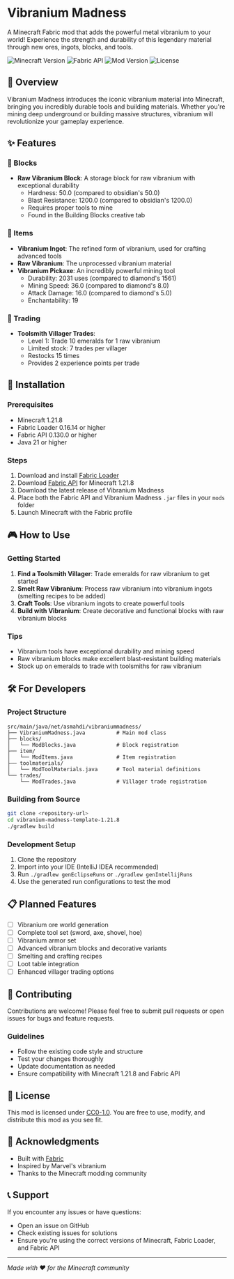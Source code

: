# Vibranium Madness

A Minecraft Fabric mod that adds the powerful metal vibranium to your world! Experience the strength and durability of this legendary material through new ores, ingots, blocks, and tools.

![Minecraft Version](https://img.shields.io/badge/Minecraft-1.21.8-brightgreen)
![Fabric API](https://img.shields.io/badge/Fabric%20API-0.130.0-blue)
![Mod Version](https://img.shields.io/badge/Version-1.0.0-orange)
![License](https://img.shields.io/badge/License-CC0--1.0-lightgrey)

## 📖 Overview

Vibranium Madness introduces the iconic vibranium material into Minecraft, bringing you incredibly durable tools and building materials. Whether you're mining deep underground or building massive structures, vibranium will revolutionize your gameplay experience.

## ✨ Features

### 🧱 Blocks
- **Raw Vibranium Block**: A storage block for raw vibranium with exceptional durability
  - Hardness: 50.0 (compared to obsidian's 50.0)
  - Blast Resistance: 1200.0 (compared to obsidian's 1200.0)
  - Requires proper tools to mine
  - Found in the Building Blocks creative tab

### 🔧 Items
- **Vibranium Ingot**: The refined form of vibranium, used for crafting advanced tools
- **Raw Vibranium**: The unprocessed vibranium material
- **Vibranium Pickaxe**: An incredibly powerful mining tool
  - Durability: 2031 uses (compared to diamond's 1561)
  - Mining Speed: 36.0 (compared to diamond's 8.0)
  - Attack Damage: 16.0 (compared to diamond's 5.0)
  - Enchantability: 19

### 🛒 Trading
- **Toolsmith Villager Trades**: 
  - Level 1: Trade 10 emeralds for 1 raw vibranium
  - Limited stock: 7 trades per villager
  - Restocks 15 times
  - Provides 2 experience points per trade

## 🔧 Installation

### Prerequisites
- Minecraft 1.21.8
- Fabric Loader 0.16.14 or higher
- Fabric API 0.130.0 or higher
- Java 21 or higher

### Steps
1. Download and install [Fabric Loader](https://fabricmc.net/use/)
2. Download [Fabric API](https://modrinth.com/mod/fabric-api) for Minecraft 1.21.8
3. Download the latest release of Vibranium Madness
4. Place both the Fabric API and Vibranium Madness `.jar` files in your `mods` folder
5. Launch Minecraft with the Fabric profile

## 🎮 How to Use

### Getting Started
1. **Find a Toolsmith Villager**: Trade emeralds for raw vibranium to get started
2. **Smelt Raw Vibranium**: Process raw vibranium into vibranium ingots (smelting recipes to be added)
3. **Craft Tools**: Use vibranium ingots to create powerful tools
4. **Build with Vibranium**: Create decorative and functional blocks with raw vibranium blocks

### Tips
- Vibranium tools have exceptional durability and mining speed
- Raw vibranium blocks make excellent blast-resistant building materials
- Stock up on emeralds to trade with toolsmiths for raw vibranium

## 🛠️ For Developers

### Project Structure
```
src/main/java/net/asmahdi/vibraniummadness/
├── VibraniumMadness.java          # Main mod class
├── blocks/
│   └── ModBlocks.java             # Block registration
├── item/
│   └── ModItems.java              # Item registration
├── toolmaterials/
│   └── ModToolMaterials.java      # Tool material definitions
└── trades/
    └── ModTrades.java             # Villager trade registration
```

### Building from Source
```bash
git clone <repository-url>
cd vibranium-madness-template-1.21.8
./gradlew build
```

### Development Setup
1. Clone the repository
2. Import into your IDE (IntelliJ IDEA recommended)
3. Run `./gradlew genEclipseRuns` or `./gradlew genIntellijRuns`
4. Use the generated run configurations to test the mod

## 📋 Planned Features

- [ ] Vibranium ore world generation
- [ ] Complete tool set (sword, axe, shovel, hoe)
- [ ] Vibranium armor set
- [ ] Advanced vibranium blocks and decorative variants
- [ ] Smelting and crafting recipes
- [ ] Loot table integration
- [ ] Enhanced villager trading options

## 🤝 Contributing

Contributions are welcome! Please feel free to submit pull requests or open issues for bugs and feature requests.

### Guidelines
- Follow the existing code style and structure
- Test your changes thoroughly
- Update documentation as needed
- Ensure compatibility with Minecraft 1.21.8 and Fabric API

## 📜 License

This mod is licensed under [CC0-1.0](LICENSE). You are free to use, modify, and distribute this mod as you see fit.

## 🙏 Acknowledgments

- Built with [Fabric](https://fabricmc.net/)
- Inspired by Marvel's vibranium
- Thanks to the Minecraft modding community

## 📞 Support

If you encounter any issues or have questions:
- Open an issue on GitHub
- Check existing issues for solutions
- Ensure you're using the correct versions of Minecraft, Fabric Loader, and Fabric API

---

*Made with ❤️ for the Minecraft community*
